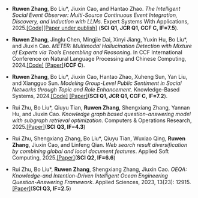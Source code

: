 - **Ruwen Zhang**, Bo Liu*, Jiuxin Cao, and Hantao Zhao. _The Intelligent Social Event Observer: Multi-Source Continuous Event Integration, Discovery, and Induction with LLMs_. Expert Systems With Applications, 2025.[[Code]](https://github.com/lambdarw/SEO)[[Paper under publish]]() (**SCI Q1, JCR Q1, CCF C, IF=7.5**).

- **Ruwen Zhang**, Jinglu Chen, Mingjie Dai, Xinyi Jiang, Yuxin Hu, Bo Liu*, and Jiuxin Cao. _METER: Multimodal Hallucination Detection with Mixture of Experts via Tools Ensembling and Reasoning_. In CCF International Conference on Natural Language Processing and Chinese Computing, 2024.[[Code]](https://github.com/lambdarw/METER) [[Paper]](https://link.springer.com/chapter/10.1007/978-981-97-9443-0_24)(**CCF C**). 

- **Ruwen Zhang**, Bo Liu*, Jiuxin Cao, Hantao Zhao, Xuheng Sun, Yan Liu, and Xiangguo Sun. _Modeling Group-Level Public Sentiment in Social Networks through Topic and Role Enhancement_. Knowledge-Based Systems, 2024.[[Code]](https://github.com/lambdarw/TwiCOVID19) [[Paper]](https://www.sciencedirect.com/science/article/pii/S0950705124012280)(**SCI Q1, JCR Q1, CCF C, IF=7.2**).

- Rui Zhu, Bo Liu*, Qiuyu Tian, **Ruwen Zhang**, Shengxiang Zhang, Yannan Hu, and Jiuxin Cao. _Knowledge graph based question-answering model with subgraph retrieval optimization_. Computers & Operations Research, 2025.[[Paper]](https://www.sciencedirect.com/science/article/pii/S0305054825000231)(**SCI Q3, IF=4.3**)
  
- Rui Zhu, Shengxiang Zhang, Bo Liu*, Qiuyu Tian, Wuxiao Qing, **Ruwen Zhang**, Jiuxin Cao, and Linfeng Qian. _Web search result diversification by combining global and local document features_. Applied Soft Computing, 2025.[[Paper]](https://www.sciencedirect.com/science/article/pii/S1568494624013176)(**SCI Q2, IF=6.6**)
  
- Rui Zhu, Bo Liu*, **Ruwen Zhang**, Shengxiang Zhang, Jiuxin Cao. _OEQA: Knowledge-and Intention-Driven Intelligent Ocean Engineering Question-Answering Framework_. Applied Sciences, 2023, 13(23): 12915.[[Paper]](https://www.mdpi.com/2076-3417/13/23/12915)(**SCI Q3, IF=2.5**)

